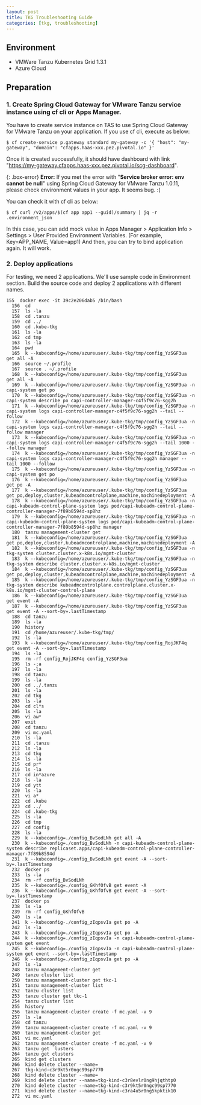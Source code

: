 ```yaml
---
layout: post
title: TKG Troubleshooting Guide
categories: [tkg, troubleshooting]
---
```


## Environment
- VMWare Tanzu Kubernetes Grid 1.3.1
- Azure Cloud

## Preparation

### 1. Create Spring Cloud Gateway for VMware Tanzu service instance using cf cli or Apps Manager.
You have to create service instance on TAS to use Spring Cloud Gateway for VMware Tanzu on your application. If you use cf cli, execute as below:

```shell
$ cf create-service p.gateway standard my-gateway -c '{ "host": "my-gateway", "domain": "cfapps.haas-xxx.pez.pivotal.io" }'
```

Once it is created successfully, it should have dashboard with link "https://my-gateway.cfapps.haas-xxx.pez.pivotal.io/scg-dashboard".

{: .box-error}
**Error:** If you met the error with "<b>Service broker error: env cannot be null</b>" using Spring Cloud Gateway for VMware Tanzu 1.0.11, please check environment values in your app. It seems bug. :(

You can check it with cf cli as below:
```shell
$ cf curl /v2/apps/$(cf app app1 --guid)/summary | jq -r .environment_json
```

In this case, you can add mock value in Apps Manager > Application Info > Settings > User Provided Environment Variables. (For example, Key=APP_NAME, Value=app1) And then, you can try to bind application again. It will work. 


### 2. Deploy applications

For testing, we need 2 applications. We'll use sample code in Environment section. Build the source code and deploy 2 applications with different names.
```shell
155  docker exec -it 39c2e206dab5 /bin/bash
  156  cd
  157  ls -la
  158  cd .tanzu
  159  cd ../
  160  cd .kube-tkg
  161  ls -la
  162  cd tmp
  163  ls -la
  164  pwd
  165  k --kubeconfig=/home/azureuser/.kube-tkg/tmp/config_YzSGF3ua get all -A
  166  source ~/.profile
  167  source . ~/.profile
  168  k --kubeconfig=/home/azureuser/.kube-tkg/tmp/config_YzSGF3ua get all -A
  169  k --kubeconfig=/home/azureuser/.kube-tkg/tmp/config_YzSGF3ua -n capi-system get po
  170  k --kubeconfig=/home/azureuser/.kube-tkg/tmp/config_YzSGF3ua -n capi-system describe po capi-controller-manager-c4f5f9c76-sgg2h
  171  k --kubeconfig=/home/azureuser/.kube-tkg/tmp/config_YzSGF3ua -n capi-system logs capi-controller-manager-c4f5f9c76-sgg2h --tail --follow
  172  k --kubeconfig=/home/azureuser/.kube-tkg/tmp/config_YzSGF3ua -n capi-system logs capi-controller-manager-c4f5f9c76-sgg2h --tail --follow manager
  173  k --kubeconfig=/home/azureuser/.kube-tkg/tmp/config_YzSGF3ua -n capi-system logs capi-controller-manager-c4f5f9c76-sgg2h --tail 1000 --follow manager
  174  k --kubeconfig=/home/azureuser/.kube-tkg/tmp/config_YzSGF3ua -n capi-system logs capi-controller-manager-c4f5f9c76-sgg2h manager --tail 1000 --follow
  175  k --kubeconfig=/home/azureuser/.kube-tkg/tmp/config_YzSGF3ua -n capi-system get po
  176  k --kubeconfig=/home/azureuser/.kube-tkg/tmp/config_YzSGF3ua get po -A
  177  k --kubeconfig=/home/azureuser/.kube-tkg/tmp/config_YzSGF3ua get po,deploy,cluster,kubeadmcontrolplane,machine,machinedeployment -A
  178  k --kubeconfig=/home/azureuser/.kube-tkg/tmp/config_YzSGF3ua -n capi-kubeadm-control-plane-system logs pod/capi-kubeadm-control-plane-controller-manager-7f89b8594d-sp8hz
  179  k --kubeconfig=/home/azureuser/.kube-tkg/tmp/config_YzSGF3ua -n capi-kubeadm-control-plane-system logs pod/capi-kubeadm-control-plane-controller-manager-7f89b8594d-sp8hz manager
  180  tanzu management-cluster get
  181  k --kubeconfig=/home/azureuser/.kube-tkg/tmp/config_YzSGF3ua get po,deploy,cluster,kubeadmcontrolplane,machine,machinedeployment -A
  182  k --kubeconfig=/home/azureuser/.kube-tkg/tmp/config_YzSGF3ua -n tkg-system cluster.cluster.x-k8s.io/mgmt-cluster
  183  k --kubeconfig=/home/azureuser/.kube-tkg/tmp/config_YzSGF3ua -n tkg-system describe cluster.cluster.x-k8s.io/mgmt-cluster
  184  k --kubeconfig=/home/azureuser/.kube-tkg/tmp/config_YzSGF3ua get po,deploy,cluster,kubeadmcontrolplane,machine,machinedeployment -A
  185  k --kubeconfig=/home/azureuser/.kube-tkg/tmp/config_YzSGF3ua -n tkg-system describe kubeadmcontrolplane.controlplane.cluster.x-k8s.io/mgmt-cluster-control-plane
  186  k --kubeconfig=/home/azureuser/.kube-tkg/tmp/config_YzSGF3ua get event -A
  187  k --kubeconfig=/home/azureuser/.kube-tkg/tmp/config_YzSGF3ua get event -A --sort-by=.lastTimestamp
  188  cd tanzu
  189  ls -la
  190  history
  191  cd /home/azureuser/.kube-tkg/tmp/
  192  ls -la
  193  k --kubeconfig=/home/azureuser/.kube-tkg/tmp/config_RojJKF4q get event -A --sort-by=.lastTimestamp
  194  ls -la
  195  rm -rf config_RojJKF4q config_YzSGF3ua
  196  ls -;a
  197  ls -la
  198  cd tanzu
  199  ls -la
  200  cd ../.tanzu
  201  ls -la
  202  cd tkg
  203  ls -la
  204  cd cl*s
  205  ls -la
  206  vi aw*
  207  exit
  208  cd tanzu
  209  vi mc.yaml
  210  ls -la
  211  cd .tanzu
  212  ls -la
  213  cd tkg
  214  ls -la
  215  cd pr*
  216  ls -la
  217  cd in*azure
  218  ls -la
  219  cd ytt
  220  ls -la
  221  vi a*
  222  cd .kube
  223  cd ../
  224  cd .kube-tkg
  225  ls -la
  226  cd tmp
  227  cd config
  228  ls -la
  229  k --kubeconfig=./config_BvSodLNh get all -A
  230  k --kubeconfig=./config_BvSodLNh -n capi-kubeadm-control-plane-system describe replicaset.apps/capi-kubeadm-control-plane-controller-manager-7f89b8594d
  231  k --kubeconfig=./config_BvSodLNh get event -A --sort-by=.lastTimestamp
  232  docker ps
  233  ls -la
  234  rm -rf config_BvSodLNh
  235  k --kubeconfig=./config_GKhfOfvB get event -A
  236  k --kubeconfig=./config_GKhfOfvB get event -A --sort-by=.lastTimestamp
  237  docker ps
  238  ls -la
  239  rm -rf config_GKhfOfvB
  240  ls -la
  241  k --kubeconfig-./config_zIqpsvIa get po -A
  242  ls -la
  243  k --kubeconfig=./config_zIqpsvIa get po -A
  244  k --kubeconfig=./config_zIqpsvIa -n capi-kubeadm-control-plane-system get event
  245  k --kubeconfig=./config_zIqpsvIa -n capi-kubeadm-control-plane-system get event --sort-by=.lastTimestamp
  246  k --kubeconfig=./config_zIqpsvIa get po -A
  247  ls -la
  248  tanzu management-cluster get
  249  tanzu cluster list
  250  tanzu management-cluster get tkc-1
  251  tanzu management-cluster list
  252  tanzu cluster list
  253  tanzu cluster get tkc-1
  254  tanzu cluster list
  255  history
  256  tanzu management-cluster create -f mc.yaml -v 9
  257  ls -la
  258  cd tanzu
  259  tanzu management-cluster create -f mc.yaml -v 9
  260  tanzu management-cluster get
  261  vi mc.yaml
  262  tanzu management-cluster create -f mc.yaml -v 9
  263  tanzu get  lusters
  264  tanzu get clusters
  265  kind get clusters
  266  kind delete cluster --name=
  267  tkg-kind-c3r9kt5r0ngc99sp7770
  268  kind delete cluster --name=
  269  kind delete cluster --name=tkg-kind-c3r8evlr0ng9hjqthtp0
  270  kind delete cluster --name=tkg-kind-c3r9kt5r0ngc99sp7770
  271  kind delete cluster --name=tkg-kind-c3ra4u5r0ng5kpktik10
  272  vi mc.yaml
```
